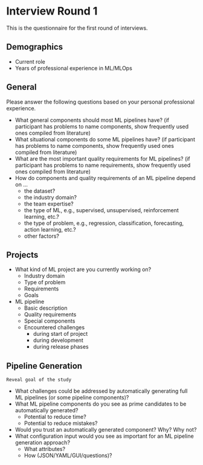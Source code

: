 # Interview Round 1
This is the questionnaire for the first round of interviews.

## Demographics
- Current role
- Years of professional experience in ML/MLOps

## General
Please answer the following questions based on your personal professional experience.

- What general components should most ML pipelines have? (if participant has problems to name components, show frequently used ones compiled from literature)
- What situational components do some ML pipelines have? (if participant has problems to name components, show frequently used ones compiled from literature)
- What are the most important quality requirements for ML pipelines? (if participant has problems to name requirements, show frequently used ones compiled from literature)
- How do components and quality requirements of an ML pipeline depend on ...
  - the dataset?
  - the industry domain?
  - the team expertise?
  - the type of ML, e.g., supervised, unsupervised, reinforcement learning, etc.?
  - the type of problem, e.g., regression, classification, forecasting, action learning, etc.?
  - other factors?

## Projects
- What kind of ML project are you currently working on?
  - Industry domain
  - Type of problem
  - Requirements
  - Goals
- ML pipeline
  - Basic description
  - Quality requirements
  - Special components
  - Encountered challenges
    - during start of project
    - during development
    - during release phases

## Pipeline Generation
```Reveal goal of the study```
- What challenges could be addressed by automatically generating full ML pipelines (or some pipeline components)?
- What ML pipeline components do you see as prime candidates to be automatically generated?
  - Potential to reduce time?
  - Potential to reduce mistakes?
- Would you trust an automatically generated component? Why? Why not?
- What configuration input would you see as important for an ML pipeline generation approach?
  - What attributes?
  - How (JSON/YAML/GUI/questions)?
